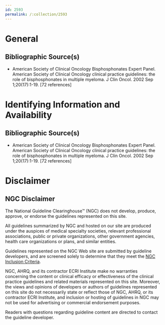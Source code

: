 ```yaml
---
id: 2593
permalink: /:collection/2593
---
```


# General

## Bibliographic Source(s)

- American Society of Clinical Oncology Bisphosphonates Expert Panel. American Society of Clinical Oncology clinical practice guidelines: the role of bisphosphonates in multiple myeloma. J Clin Oncol. 2002 Sep 1;20(17):1-19. [72 references]

# Identifying Information and Availability

## Bibliographic Source(s)

- American Society of Clinical Oncology Bisphosphonates Expert Panel. American Society of Clinical Oncology clinical practice guidelines: the role of bisphosphonates in multiple myeloma. J Clin Oncol. 2002 Sep 1;20(17):1-19. [72 references]

# Disclaimer

## NGC Disclaimer

The National Guideline Clearinghouse™ (NGC) does not develop, produce, approve, or endorse the guidelines represented on this site.

All guidelines summarized by NGC and hosted on our site are produced under the auspices of medical specialty societies, relevant professional associations, public or private organizations, other government agencies, health care organizations or plans, and similar entities.

Guidelines represented on the NGC Web site are submitted by guideline developers, and are screened solely to determine that they meet the [NGC Inclusion Criteria](/help-and-about/summaries/inclusion-criteria).

NGC, AHRQ, and its contractor ECRI Institute make no warranties concerning the content or clinical efficacy or effectiveness of the clinical practice guidelines and related materials represented on this site. Moreover, the views and opinions of developers or authors of guidelines represented on this site do not necessarily state or reflect those of NGC, AHRQ, or its contractor ECRI Institute, and inclusion or hosting of guidelines in NGC may not be used for advertising or commercial endorsement purposes.

Readers with questions regarding guideline content are directed to contact the guideline developer.

